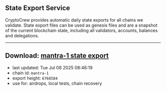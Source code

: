 ## State Export Service
CryptoCrew provides automatic daily state exports for all chains we validate. State export files can be used as genesis files and are a snapshot of the current blockchain state, including all validators, accounts, balances and delegations.

---
**Download: [mantra-1 state export](https://dl-eu2.ccvalidators.com/SERVICE/mantrachain/mantra-1_export_6768584.json)**
---

- last updated: Tue Jul 08 2025 08:46:19
- chain id: `mantra-1`
- export height: `6768584`
- use for: airdrops, local tests, chain recovery
